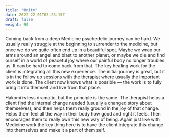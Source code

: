 ```yaml
---
title: "Unity"
date: 2022-22-01T05:26:15Z
draft: false
weight: 90
---
```

Coming back from a deep Medicine psychedelic journey can be hard. We usually really struggle at the beginning to surrender to the medicine, but once we do we quite often end up in a beautiful spot. Maybe we  wrap our arms around an angel and blast to another planet, or maybe we die and find ourself in a world of peaceful joy where our painful body no longer troubles us. It can be hard to come back from that. The key healing work for the client is integrating all this new experience. The initial journey is great, but it is in the follow up sessions with the therapist where usually the important work is done. The client now knows what is possible — the work is to fully bring it into themself and live from that place.

Hakomi is less dramatic, but the principle is the same. The therapist helps a client find the internal change needed (usually a changed story about themselves), and then helps them really ground in the joy of that change. Helps them feel all the way in their body how good and right it feels. Then encourages them to really own this new way of being. Again just like with Medicine work the key thing here is to have the client integrate this change into themselves and make it a part of them self.